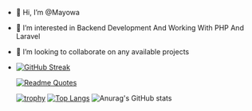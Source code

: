 - 👋 Hi, I’m @Mayowa
- 👀 I’m interested in Backend Development And Working With PHP And Laravel
- 💞️ I’m looking to collaborate on any available projects
-   [![GitHub Streak](https://github-readme-streak-stats.herokuapp.com/?userMayoral13)](https://git.io/streak-stats)
     
     [![Readme Quotes](https://quotes-github-readme.vercel.app/api?type=horizontal&theme=dark)](https://github.com/piyushsuthar/github-readme-quotes)


     
     [![trophy](https://github-profile-trophy.vercel.app/?username=Mayoral13)](https://github.com/ryo-ma/github-profile-trophy)
     [![Top Langs](https://github-readme-stats.vercel.app/api/top-langs/?username=Mayoral13&exclude_repo=github-Fantasy-One-DAPP-V1)](https://github.com/anuraghazra/github-readme-stats)
     ![Anurag's GitHub stats](https://github-readme-stats.vercel.app/api?username=Mayoral13&show_icons=true&theme=transparent)


   

<!---
Mayoral13/Mayoral13 is a ✨ special ✨ repository because its `README.md` (this file) appears on your GitHub profile.
You can click the Preview link to take a look at your changes.
--->

